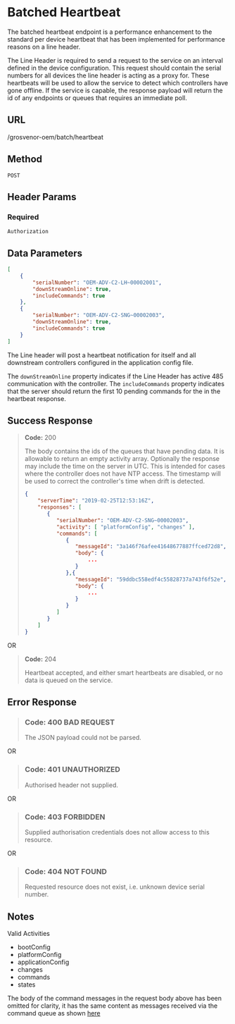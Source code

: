 # Batched Heartbeat

The batched heartbeat endpoint is a performance enhancement to the standard per device heartbeat that has been implemented for performance reasons on a line header.

The Line Header is required to send a request to the service on an interval defined in the device configuration.  This request should contain the serial numbers for all devices the line header is acting as a proxy for. These heartbeats will be used to allow the service to detect which controllers have gone offline. If the service is capable,
the response payload will return the id of any endpoints or queues that requires an immediate poll.

## URL

/grosvenor-oem/batch/heartbeat

## Method

`POST`

## Header Params

### Required

`Authorization`

## Data Parameters

````json
[
	{
		"serialNumber": "OEM-ADV-C2-LH~00002001",
		"downStreamOnline": true,
		"includeCommands": true
	},
	{
		"serialNumber": "OEM-ADV-C2-SNG~00002003",
		"downStreamOnline": true,
		"includeCommands": true
	}
]
````

The Line header will post a heartbeat notification for itself and all downstream controllers configured in the application config file.

The `downStreamOnline` property indicates if the Line Header has active 485 communication with the controller.
The `includeCommands` property indicates that the server should return the first 10 pending commands for the in the heartbeat response. 

## Success Response

> **Code:** 200
>
> The body contains the ids of the queues that have pending data. It is allowable to return an empty activity array.  Optionally the response 
> may include the time on the server in UTC.  This is intended for cases where the controller does not have NTP access.  The timestamp will be
> used to correct the controller's time when drift is detected.
>
> ````json
> {
>     "serverTime": "2019-02-25T12:53:16Z",
>     "responses": [
>        {
>           "serialNumber": "OEM-ADV-C2-SNG~00002003",
>           "activity": [ "platformConfig", "changes" ],
>           "commands": [
>              {
>                 "messageId": "3a146f76afee41648677887ffced72d8",
>                 "body": {
>                     ...
>                 }
>              },{
>                 "messageId": "59ddbc558edf4c55828737a743f6f52e",
>                 "body": {
>                     ...
>                 }
>              }
>           ]
>        }
>     ]
> }
>````

OR

> **Code:** 204
>
> Heartbeat accepted, and either smart heartbeats are disabled, or no data is queued on the service.

## Error Response

> ### **Code:** 400 BAD REQUEST
>
> The JSON payload could not be parsed.

OR

> ### **Code:** 401 UNAUTHORIZED
>
> Authorised header not supplied.

OR

> ### **Code:** 403 FORBIDDEN
>
> Supplied authorisation credentials does not allow access to this resource.

OR

> ### **Code:** 404 NOT FOUND
>
> Requested resource does not exist, i.e. unknown device serial number.

## Notes

Valid Activities

- bootConfig
- platformConfig
- applicationConfig
- changes
- commands
- states


The body of the command messages in the request body above has been omitted for clarity, it has the same content as messages 
received via the command queue as shown [here](Commands.md) 